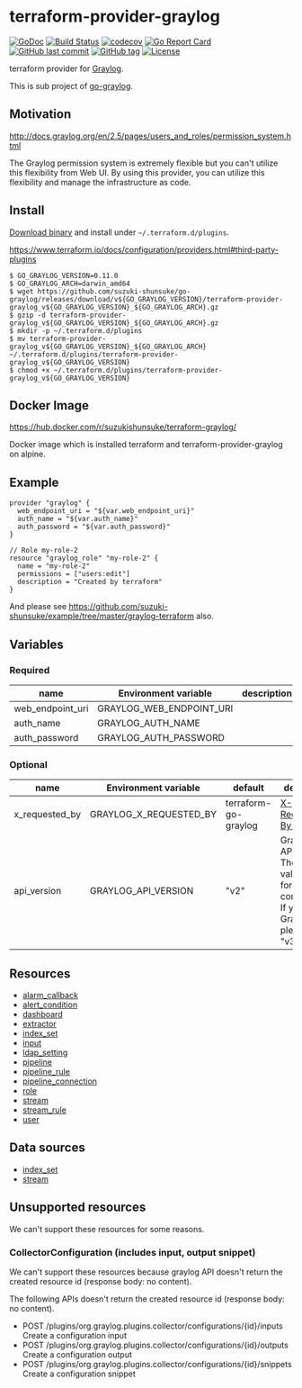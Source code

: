 # terraform-provider-graylog

[![GoDoc](http://img.shields.io/badge/go-documentation-blue.svg?style=flat-square)](http://godoc.org/github.com/suzuki-shunsuke/go-graylog/terraform)
[![Build Status](https://cloud.drone.io/api/badges/suzuki-shunsuke/go-graylog/status.svg)](https://cloud.drone.io/suzuki-shunsuke/go-graylog)
[![codecov](https://codecov.io/gh/suzuki-shunsuke/go-graylog/branch/master/graph/badge.svg)](https://codecov.io/gh/suzuki-shunsuke/go-graylog)
[![Go Report Card](https://goreportcard.com/badge/github.com/suzuki-shunsuke/go-graylog)](https://goreportcard.com/report/github.com/suzuki-shunsuke/go-graylog)
[![GitHub last commit](https://img.shields.io/github/last-commit/suzuki-shunsuke/go-graylog.svg)](https://github.com/suzuki-shunsuke/go-graylog)
[![GitHub tag](https://img.shields.io/github/tag/suzuki-shunsuke/go-graylog.svg)](https://github.com/suzuki-shunsuke/go-graylog/releases)
[![License](http://img.shields.io/badge/license-mit-blue.svg?style=flat-square)](https://raw.githubusercontent.com/suzuki-shunsuke/go-graylog/master/LICENSE)

terraform provider for [Graylog](https://www.graylog.org/).

This is sub project of [go-graylog](https://github.com/suzuki-shunsuke/go-graylog).

## Motivation

http://docs.graylog.org/en/2.5/pages/users_and_roles/permission_system.html

The Graylog permission system is extremely flexible but you can't utilize this flexibility from Web UI.
By using this provider, you can utilize this flexibility and manage the infrastructure as code.

## Install

[Download binary](https://github.com/suzuki-shunsuke/go-graylog/releases) and install under `~/.terraform.d/plugins`.

https://www.terraform.io/docs/configuration/providers.html#third-party-plugins

```console
$ GO_GRAYLOG_VERSION=0.11.0
$ GO_GRAYLOG_ARCH=darwin_amd64
$ wget https://github.com/suzuki-shunsuke/go-graylog/releases/download/v${GO_GRAYLOG_VERSION}/terraform-provider-graylog_v${GO_GRAYLOG_VERSION}_${GO_GRAYLOG_ARCH}.gz
$ gzip -d terraform-provider-graylog_v${GO_GRAYLOG_VERSION}_${GO_GRAYLOG_ARCH}.gz
$ mkdir -p ~/.terraform.d/plugins
$ mv terraform-provider-graylog_v${GO_GRAYLOG_VERSION}_${GO_GRAYLOG_ARCH} ~/.terraform.d/plugins/terraform-provider-graylog_v${GO_GRAYLOG_VERSION}
$ chmod +x ~/.terraform.d/plugins/terraform-provider-graylog_v${GO_GRAYLOG_VERSION}
```

## Docker Image

https://hub.docker.com/r/suzukishunsuke/terraform-graylog/

Docker image which is installed terraform and terraform-provider-graylog on alpine.

## Example

```hcl
provider "graylog" {
  web_endpoint_uri = "${var.web_endpoint_uri}"
  auth_name = "${var.auth_name}"
  auth_password = "${var.auth_password}"
}

// Role my-role-2
resource "graylog_role" "my-role-2" {
  name = "my-role-2"
  permissions = ["users:edit"]
  description = "Created by terraform"
}
```

And please see https://github.com/suzuki-shunsuke/example/tree/master/graylog-terraform also.

## Variables

### Required

name | Environment variable | description
--- | --- | ---
web_endpoint_uri | GRAYLOG_WEB_ENDPOINT_URI |
auth_name | GRAYLOG_AUTH_NAME |
auth_password | GRAYLOG_AUTH_PASSWORD |

### Optional

name | Environment variable | default | description
--- | --- | --- | ---
x_requested_by | GRAYLOG_X_REQUESTED_BY | terraform-go-graylog | [X-Requested-By Header](https://github.com/Graylog2/graylog2-server/blob/370dd700bc8ada5448bf66459dec9a85fcd22d58/UPGRADING.rst#protecting-against-csrf-http-header-required)
api_version | GRAYLOG_API_VERSION | "v2" | Graylog's API version. The default value is "v2" for compatibility. If you use Graylog v3, please set "v3".

## Resources

* [alarm_callback](docs/alarm_callback.md)
* [alert_condition](docs/alert_condition.md)
* [dashboard](docs/dashboard.md)
* [extractor](docs/extractor.md)
* [index_set](docs/index_set.md)
* [input](docs/input.md)
* [ldap_setting](docs/ldap_setting.md)
* [pipeline](docs/pipeline.md)
* [pipeline_rule](docs/pipeline_rule.md)
* [pipeline_connection](docs/pipeline_connection.md)
* [role](docs/role.md)
* [stream](docs/stream.md)
* [stream_rule](docs/stream_rule.md)
* [user](docs/user.md)

## Data sources

* [index_set](docs/data_source_index_set.md)
* [stream](docs/data_source_stream.md)

## Unsupported resources

We can't support these resources for some reasons.

### CollectorConfiguration (includes input, output snippet)

We can't support these resources because graylog API doesn't return the created resource id (response body: no content).

The following APIs doesn't return the created resource id (response body: no content).

* POST /plugins/org.graylog.plugins.collector/configurations/{id}/inputs Create a configuration input
* POST /plugins/org.graylog.plugins.collector/configurations/{id}/outputs Create a configuration output
* POST /plugins/org.graylog.plugins.collector/configurations/{id}/snippets Create a configuration snippet
